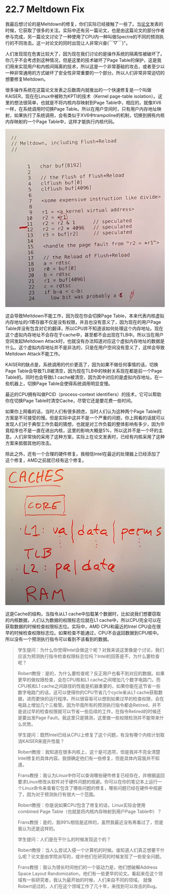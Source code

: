 # 22.7 Meltdown Fix

我最后想讨论的是Meltdown的修复，你们实际已经接触了一些了。当[论文](https://pdos.csail.mit.edu/6.828/2020/readings/meltdown.pdf)发表的时候，它获取了很多的关注。实际中还有另一篇论文，也是由这篇论文的部分作者参与完成，另一篇论文讨论了一种使用了CPU内一种叫做Spectre的不同的预测执行的不同攻击。这一对论文的同时出现让人非常兴奋\(￣▽￣\)"。

人们发现现在危害比较大了，因为现在我们讨论的是操作系统的隔离性被破坏了。你几乎不会考虑到这种情况，但是这里的技术破坏了Page Table的保护，这是我们用来实现用户和内核间隔离的技术，所以这是一个非常基础的攻击，或者至少以一种非常通用的方式破坏了安全性非常重要的一个部分。所以人们非常非常迫切的想要修复Meltdown。

很多操作系统在这篇论文发表之后数周内就推出的一个快速修复是一个叫做KAISER，现在在Linux中被称为KPTI的技术（Kernel page-table isolation）。这里的想法很简单，也就是不将内核内存映射到Page Table中，相应的，就像XV6一样，在系统调用时切换Page Table。所以在用户空间时，只有用户内存地址映射，如果执行了系统调用，会有类似于XV6中trampoline的机制，切换到拥有内核内存映射的一个Page Table中，这样才能执行内核代码。

![](../.gitbook/assets/image%20%28876%29.png)

这会导致Meltdown不能工作，因为现在你会切换Page Table，本来代表内核虚拟内存地址的r1寄存器不仅是没有权限，并且也没有意义了，因为现在的用户Page Table并没有包含对它的翻译，所以CPU并不知道该如何处理这个内存地址。现在这个虚拟内存地址不会存在于cache中，甚至都不会出现在TLB中。所以当在用户空间发起Meltdown Attack时，也就没有办法知道对应这个虚拟内存地址的数据是什么。这个虚拟内存地址并不是非法的，只是在用户空间没有意义了，这样会导致Meltdown Attack不能工作。

KAISER的缺点是，系统调用的代价更高了，因为如果不做任何事情的话，切换Page Table会导致TLB被清空，因为现在TLB中的映射关系现在都是前一个Page Table的。同时也会导致L1 cache被清空，因为其中对应的是虚拟内存地址。在一些机器上，切换Page Table会使得系统调用明显变慢。

最近的CPU拥有叫做PCID（process-context identifiers）的技术，它可以帮助你在切换Page Table时清空Cache，尽管它还是要花费一些时间。

如果你上网看的话，当时人们有很多顾虑，当时人们认为这种两个Page Table的方案是不可接受的慢。但是实际中这并不是一个严重的问题，你上网看的话就可以发现人们对于典型工作负载的猜想，也就是对工作负载的整体影响有多少，因为毕竟程序也不是一直在进出内核，这里的影响大概是5%，所以这并不是一个坏的主意。人们非常快的采用了这种方案，实际上在论文发表时，已经有内核采用了这种方案来抵御其他的攻击。

除此之外，还有一个合理的硬件修复。我相信Intel在最近的处理器上已经添加了这个修复，AMD之前就已经有这个修复。

![](../.gitbook/assets/image%20%28875%29.png)

这是Cache的结构，当指令从L1 cache中加载某个数据时，比如说我们想要窃取的内核数据，人们认为数据的权限标志位就在L1 cache中，所以CPU完全可以在获取数据的时候检查权限标志位。实际中，AMD CPU和最近的Intel CPU会在很早的时候检查权限标志位。如果检查不能通过，CPU不会返回数据到CPU核中。所以没有一个预测执行指令可以看到不该看到的数据。

> 学生提问：为什么你觉得Intel会做这个呢？对我来说这里像是个讨论，我们应该为预测执行指令检查权限标志位吗？Intel的回答是不，为什么要检查呢？
>
> Robert教授：是的，为什么要检查呢？反正用户也看不到对应的数据。如果更早的做权限检查，会在CPU核和L1 cache之间增加几个数字电路门，而CPU核和L1 cache之间路径的性能是机器重要的，如果你能在这节省一些数字电路门的话，这可以使得你的CPU节省几个cycle来从L1 cache获取数据，进而更快的运行程序。所以很容易可以想到如果过早的检查权限，会在电路上增加几个三极管。因为毕竟所有的预测执行指令都会Retired，并不是说过早的检查权限就可以节省一些后续的工作，在指令Retired的时候还是要出发Page Fault。我这里只是猜测，这里做一些权限检测并不能带来什么优势。
>
> 学生提问：既然Intel已经从CPU上修复了这个问题，有没有哪个内核计划取消KAISER来提升性能？
>
> Robert教授：我知道在很多内核上，这个是可选项，但是我并不完全清楚Intel修复的具体内容。我很确定他们有一些修复，但是具体内容我并不知道。
>
> Frans教授：我认为Linux中你可以查询哪些硬件修复已经存在，并根据返回要求Linux修改从软件对于硬件问题的规避。你可以在你的笔记本上运行一个Linux命令来查看它包含了哪些问题的修复，哪些问题已经在硬件中规避了，因为对于预测执行有很大一个范围。
>
> Robert教授：你是说如果CPU包含了修复的话，Linux实际会使用combined Page Table（也就是将内核内存映射到用户Page Table中）？
>
> Frans教授：是的，我99%相信是这样的，虽然我最近没有再看过了，但是我认为还是这样的。
>
> 学生提问：人们是在干什么的时候发现这个的？
>
> Robert教授：当人么尝试入侵一个计算机的时候。谁知道人们真正想要干什么呢？论文是由学院派写的，或许他们在研究的时候发现了一些安全问题。
>
> Frans教授：我认为很长时间他们的一个驱动力是，他们想破解Address Space Layout Randomization，他们有一些更早的论文。看起来在这个领域有一些研究者，我认为最开始的时候，人们来自不同的领域。 就像Robert说过的，人们在这个领域工作了几十年，来找到可以攻击的Bug。

